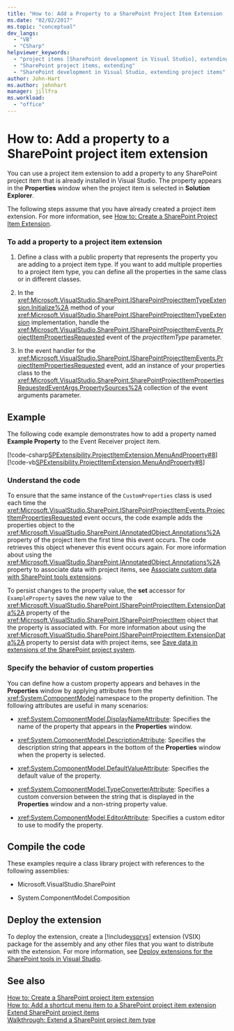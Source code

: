 ```yaml
---
title: "How to: Add a Property to a SharePoint Project Item Extension | Microsoft Docs"
ms.date: "02/02/2017"
ms.topic: "conceptual"
dev_langs: 
  - "VB"
  - "CSharp"
helpviewer_keywords: 
  - "project items [SharePoint development in Visual Studio], extending"
  - "SharePoint project items, extending"
  - "SharePoint development in Visual Studio, extending project items"
author: John-Hart
ms.author: johnhart
manager: jillfra
ms.workload: 
  - "office"
---
```

# How to: Add a property to a SharePoint project item extension
  You can use a project item extension to add a property to any SharePoint project item that is already installed in Visual Studio. The property appears in the **Properties** window when the project item is selected in **Solution Explorer**.  
  
 The following steps assume that you have already created a project item extension. For more information, see [How to: Create a SharePoint Project Item Extension](../sharepoint/how-to-create-a-sharepoint-project-item-extension.md).  
  
### To add a property to a project item extension  
  
1.  Define a class with a public property that represents the property you are adding to a project item type. If you want to add multiple properties to a project item type, you can define all the properties in the same class or in different classes.  
  
2.  In the <xref:Microsoft.VisualStudio.SharePoint.ISharePointProjectItemTypeExtension.Initialize%2A> method of your <xref:Microsoft.VisualStudio.SharePoint.ISharePointProjectItemTypeExtension> implementation, handle the <xref:Microsoft.VisualStudio.SharePoint.ISharePointProjectItemEvents.ProjectItemPropertiesRequested> event of the *projectItemType* parameter.  
  
3.  In the event handler for the <xref:Microsoft.VisualStudio.SharePoint.ISharePointProjectItemEvents.ProjectItemPropertiesRequested> event, add an instance of your properties class to the <xref:Microsoft.VisualStudio.SharePoint.SharePointProjectItemPropertiesRequestedEventArgs.PropertySources%2A> collection of the event arguments parameter.  
  
## Example  
 The following code example demonstrates how to add a property named **Example Property** to the Event Receiver project item.  
  
 [!code-csharp[SPExtensibility.ProjectItemExtension.MenuAndProperty#8](../sharepoint/codesnippet/CSharp/projectitemmenuandproperty/extension/projectitemextensionproperty.cs#8)]
 [!code-vb[SPExtensibility.ProjectItemExtension.MenuAndProperty#8](../sharepoint/codesnippet/VisualBasic/projectitemmenuandproperty/extension/projectitemextensionproperty.vb#8)]  
  
### Understand the code  
 To ensure that the same instance of the `CustomProperties` class is used each time the <xref:Microsoft.VisualStudio.SharePoint.ISharePointProjectItemEvents.ProjectItemPropertiesRequested> event occurs, the code example adds the properties object to the <xref:Microsoft.VisualStudio.SharePoint.IAnnotatedObject.Annotations%2A> property of the project item the first time this event occurs. The code retrieves this object whenever this event occurs again. For more information about using the <xref:Microsoft.VisualStudio.SharePoint.IAnnotatedObject.Annotations%2A> property to associate data with project items, see [Associate custom data with SharePoint tools extensions](../sharepoint/associating-custom-data-with-sharepoint-tools-extensions.md).  
  
 To persist changes to the property value, the **set** accessor for `ExampleProperty` saves the new value to the <xref:Microsoft.VisualStudio.SharePoint.ISharePointProjectItem.ExtensionData%2A> property of the <xref:Microsoft.VisualStudio.SharePoint.ISharePointProjectItem> object that the property is associated with. For more information about using the <xref:Microsoft.VisualStudio.SharePoint.ISharePointProjectItem.ExtensionData%2A> property to persist data with project items, see [Save data in extensions of the SharePoint project system](../sharepoint/saving-data-in-extensions-of-the-sharepoint-project-system.md).  
  
### Specify the behavior of custom properties  
 You can define how a custom property appears and behaves in the **Properties** window by applying attributes from the <xref:System.ComponentModel> namespace to the property definition. The following attributes are useful in many scenarios:  
  
-   <xref:System.ComponentModel.DisplayNameAttribute>: Specifies the name of the property that appears in the **Properties** window.  
  
-   <xref:System.ComponentModel.DescriptionAttribute>: Specifies the description string that appears in the bottom of the **Properties** window when the property is selected.  
  
-   <xref:System.ComponentModel.DefaultValueAttribute>: Specifies the default value of the property.  
  
-   <xref:System.ComponentModel.TypeConverterAttribute>: Specifies a custom conversion between the string that is displayed in the **Properties** window and a non-string property value.  
  
-   <xref:System.ComponentModel.EditorAttribute>: Specifies a custom editor to use to modify the property.  
  
## Compile the code  
 These examples require a class library project with references to the following assemblies:  
  
-   Microsoft.VisualStudio.SharePoint  
  
-   System.ComponentModel.Composition  
  
## Deploy the extension  
 To deploy the extension, create a [!include[vsprvs](../sharepoint/includes/vsprvs-md.md)] extension (VSIX) package for the assembly and any other files that you want to distribute with the extension. For more information, see [Deploy extensions for the SharePoint tools in Visual Studio](../sharepoint/deploying-extensions-for-the-sharepoint-tools-in-visual-studio.md).  
  
## See also
 [How to: Create a SharePoint project item extension](../sharepoint/how-to-create-a-sharepoint-project-item-extension.md)   
 [How to: Add a shortcut menu item to a SharePoint project item extension](../sharepoint/how-to-add-a-shortcut-menu-item-to-a-sharepoint-project-item-extension.md)   
 [Extend SharePoint project items](../sharepoint/extending-sharepoint-project-items.md)   
 [Walkthrough: Extend a SharePoint project item type](../sharepoint/walkthrough-extending-a-sharepoint-project-item-type.md)  
